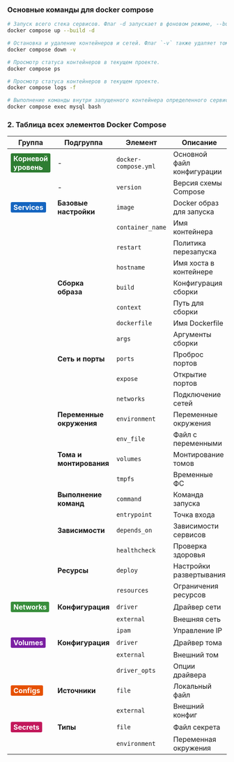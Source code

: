 ### Основные команды для docker compose
```bash
# Запуск всего стека сервисов. Флаг -d запускает в фоновом режиме, --build принудительно пересобирает образы.
docker compose up --build -d

# Остановка и удаление контейнеров и сетей. Флаг `-v` также удаляет тома.
docker compose down -v

# Просмотр статуса контейнеров в текущем проекте.
docker compose ps

# Просмотр статуса контейнеров в текущем проекте.
docker compose logs -f

# Выполнение команды внутри запущенного контейнера определенного сервиса.
docker compose exec mysql bash
```



### 2. Таблица всех элементов Docker Compose

| Группа | Подгруппа | Элемент | Описание |
|--------|-----------|---------|----------|
| <span style="background-color:#2e7d32;color:white;padding:2px 6px;border-radius:3px;display:inline-block">**Корневой уровень**</span> | - | `docker-compose.yml` | Основной файл конфигурации |
| | - | `version` | Версия схемы Compose |
| <span style="background-color:#1565c0;color:white;padding:2px 6px;border-radius:3px;display:inline-block">**Services**</span> | **Базовые настройки** | `image` | Docker образ для запуска |
| | | `container_name` | Имя контейнера |
| | | `restart` | Политика перезапуска |
| | | `hostname` | Имя хоста в контейнере |
| | **Сборка образа** | `build` | Конфигурация сборки |
| | | `context` | Путь для сборки |
| | | `dockerfile` | Имя Dockerfile |
| | | `args` | Аргументы сборки |
| | **Сеть и порты** | `ports` | Проброс портов |
| | | `expose` | Открытие портов |
| | | `networks` | Подключение сетей |
| | **Переменные окружения** | `environment` | Переменные окружения |
| | | `env_file` | Файл с переменными |
| | **Тома и монтирования** | `volumes` | Монтирование томов |
| | | `tmpfs` | Временные ФС |
| | **Выполнение команд** | `command` | Команда запуска |
| | | `entrypoint` | Точка входа |
| | **Зависимости** | `depends_on` | Зависимости сервисов |
| | | `healthcheck` | Проверка здоровья |
| | **Ресурсы** | `deploy` | Настройки развертывания |
| | | `resources` | Ограничения ресурсов |
| <span style="background-color:#388e3c;color:white;padding:2px 6px;border-radius:3px;display:inline-block">**Networks**</span> | **Конфигурация** | `driver` | Драйвер сети |
| | | `external` | Внешняя сеть |
| | | `ipam` | Управление IP |
| <span style="background-color:#7b1fa2;color:white;padding:2px 6px;border-radius:3px;display:inline-block">**Volumes**</span> | **Конфигурация** | `driver` | Драйвер тома |
| | | `external` | Внешний том |
| | | `driver_opts` | Опции драйвера |
| <span style="background-color:#e65100;color:white;padding:2px 6px;border-radius:3px;display:inline-block">**Configs**</span> | **Источники** | `file` | Локальный файл |
| | | `external` | Внешний конфиг |
| <span style="background-color:#c2185b;color:white;padding:2px 6px;border-radius:3px;display:inline-block">**Secrets**</span> | **Типы** | `file` | Файл секрета |
| | | `environment` | Переменная окружения |

